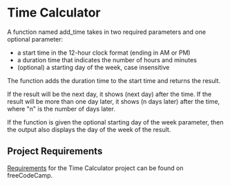 # Time Calculator

A function named add_time takes in two required parameters and one
optional parameter:
* a start time in the 12-hour clock format (ending in AM or PM)
* a duration time that indicates the number of hours and minutes
* (optional) a starting day of the week, case insensitive

The function adds the duration time to the start time and returns the
result.

If the result will be the next day, it shows (next day) after the time.
If the result will be more than one day later, it shows (n days later)
after the time, where "n" is the number of days later.

If the function is given the optional starting day of the week
parameter, then the output also displays the day of the week of the
result.

## Project Requirements

[Requirements][1] for the Time Calculator project can be found on
freeCodeCamp.

[1]: <https://www.freecodecamp.org/learn/scientific-computing-with-python/scientific-computing-with-python-projects/time-calculator>
